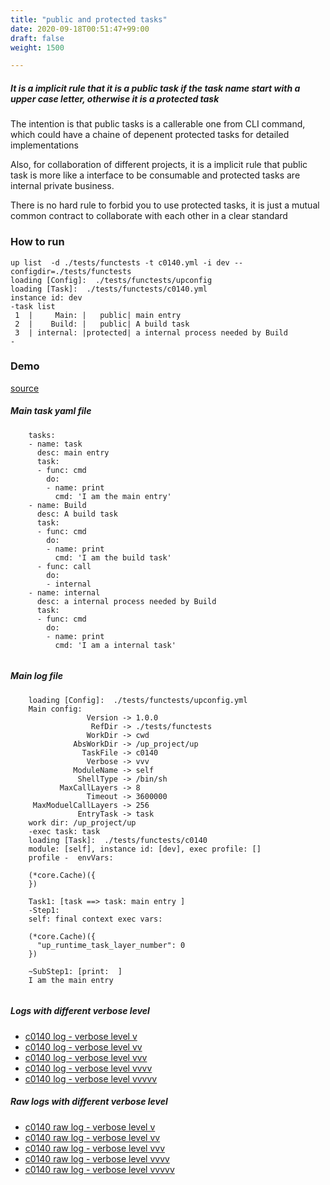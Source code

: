 ```yaml
---
title: "public and protected tasks"
date: 2020-09-18T00:51:47+99:00
draft: false
weight: 1500

---
```


##### It is a implicit rule that it is a public task if the task name start with a upper case letter, otherwise it is a protected task

The intention is that public tasks is a callerable one from CLI command, which could have a chaine of depenent protected tasks for detailed implementations

Also, for collaboration of different projects, it is a implicit rule that public task is more like a interface to be consumable and protected tasks are internal private business.

There is no hard rule to forbid you to use protected tasks, it is just a mutual common contract to collaborate with each other in a clear standard


### How to run


```
up list  -d ./tests/functests -t c0140.yml -i dev --configdir=./tests/functests
loading [Config]:  ./tests/functests/upconfig
loading [Task]:  ./tests/functests/c0140.yml
instance id: dev
-task list
 1  |     Main: |   public| main entry
 2  |    Build: |   public| A build task
 3  | internal: |protected| a internal process needed by Build
-
```











### Demo








[source](https://github.com/upcmd/up/blob/master/tests/functests/c0140.yml)

##### Main task yaml file
```
    tasks:
    - name: task
      desc: main entry
      task:
      - func: cmd
        do:
        - name: print
          cmd: 'I am the main entry'
    - name: Build
      desc: A build task
      task:
      - func: cmd
        do:
        - name: print
          cmd: 'I am the build task'
      - func: call
        do:
        - internal
    - name: internal
      desc: a internal process needed by Build
      task:
      - func: cmd
        do:
        - name: print
          cmd: 'I am a internal task'
    
```
##### Main log file
```
    loading [Config]:  ./tests/functests/upconfig.yml
    Main config:
                 Version -> 1.0.0
                  RefDir -> ./tests/functests
                 WorkDir -> cwd
              AbsWorkDir -> /up_project/up
                TaskFile -> c0140
                 Verbose -> vvv
              ModuleName -> self
               ShellType -> /bin/sh
           MaxCallLayers -> 8
                 Timeout -> 3600000
     MaxModuelCallLayers -> 256
               EntryTask -> task
    work dir: /up_project/up
    -exec task: task
    loading [Task]:  ./tests/functests/c0140
    module: [self], instance id: [dev], exec profile: []
    profile -  envVars:
    
    (*core.Cache)({
    })
    
    Task1: [task ==> task: main entry ]
    -Step1:
    self: final context exec vars:
    
    (*core.Cache)({
      "up_runtime_task_layer_number": 0
    })
    
    ~SubStep1: [print:  ]
    I am the main entry
    
```


##### Logs with different verbose level
* [c0140 log - verbose level v](../../logs/c0140_v)
* [c0140 log - verbose level vv](../../logs/c0140_vv)
* [c0140 log - verbose level vvv](../../logs/c0140_vvvv)
* [c0140 log - verbose level vvvv](../../logs/c0140_vvvv)
* [c0140 log - verbose level vvvvv](../../logs/c0140_vvvvv)

##### Raw logs with different verbose level
* [c0140 raw log - verbose level v](../../reflogs/c0140_v.log)
* [c0140 raw log - verbose level vv](../../reflogs/c0140_vv.log)
* [c0140 raw log - verbose level vvv](../../reflogs/c0140_vvv.log)
* [c0140 raw log - verbose level vvvv](../../reflogs/c0140_vvvv.log)
* [c0140 raw log - verbose level vvvvv](../../reflogs/c0140_vvvvv.log)








